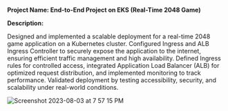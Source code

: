**Project Name: End-to-End Project on EKS (Real-Time 2048 Game)**

**Description:**

Designed and implemented a scalable deployment for a real-time 2048 game application on a Kubernetes cluster.
Configured Ingress and ALB Ingress Controller to securely expose the application to the internet, ensuring efficient traffic management and high availability.
Defined Ingress rules for controlled access, integrated Application Load 
Balancer (ALB) for optimized request distribution, and implemented monitoring to track performance. Validated 
deployment by testing accessibility, security, and scalability under real-world conditions.

![Screenshot 2023-08-03 at 7 57 15 PM](https://github.com/iam-veeramalla/aws-devops-zero-to-hero/assets/43399466/93b06a9f-67f9-404f-b0ad-18e3095b7353)
